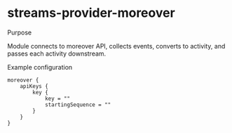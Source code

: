 streams-provider-moreover
==========================

Purpose                  

  Module connects to moreover API, collects events, converts to activity, and passes each activity downstream.

Example configuration

    moreover {
        apiKeys {
            key {
                key = ""
                startingSequence = ""
            }
        }
    }
